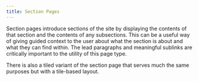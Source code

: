 ```yaml
---
title: Section Pages
---
```

Section pages introduce sections of the site by displaying the contents of that section and the contents of any subsections. This can be a useful way of giving guided context to the user about what the section is about and what they can find within. The lead paragraphs and meaningful sublinks are critically important to the utility of this page type.

There is also a tiled variant of the section page that serves much the same purposes but with a tile-based layout.

